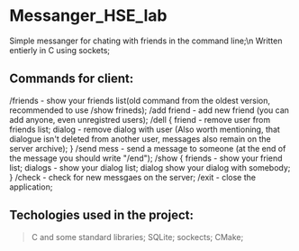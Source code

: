 # Messanger_HSE_lab

Simple messanger for chating with friends in the command line;\n
Written entierly in C using sockets;


## Commands for client:
 /friends - show your friends list(old command from the oldest version, recommended to use /show frineds);
 /add friend - add new friend (you can add anyone, even unregistred users);
 /dell <optinally> {
    friend - remove user from friends list;
    dialog - remove dialog with user (Also worth mentioning, that dialogue isn't deleted from another user, messages also remain on the server archive);
  }
 /send mess - send a message to someone (at the end of the message you should write "/end"); 
 /show <optionally> {
    friends - show your friend list;
    dialogs - show your dialog list;
    dialog <usrName> show your dialog with somebody;
  }
 /check - check for new messgaes on the server;
 /exit - close the application;
  
  
## Techologies used in the project:
  >C and some standard libraries;
  >SQLite;
  >sockects;
  >CMake;

